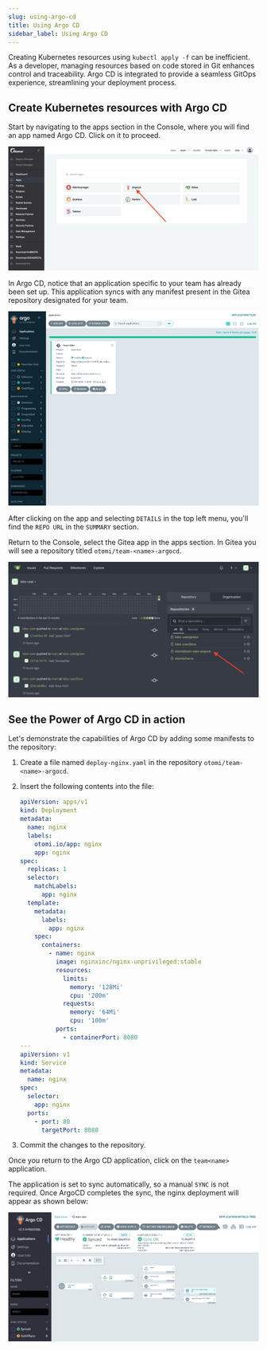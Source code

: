 ```yaml
---
slug: using-argo-cd
title: Using Argo CD
sidebar_label: Using Argo CD
---
```


Creating Kubernetes resources using `kubectl apply -f` can be inefficient. As a developer, managing resources based on code stored in Git enhances control and traceability. Argo CD is integrated to provide a seamless GitOps experience, streamlining your deployment process.

## Create Kubernetes resources with Argo CD

Start by navigating to the apps section in the Console, where you will find an app named Argo CD. Click on it to proceed.

![Argo CD App in the Console](../../img/team-app-argo.png)

In Argo CD, notice that an application specific to your team has already been set up. This application syncs with any manifest present in the Gitea repository designated for your team.

![Argo CD Team Application Overview](../../img/argo-team-app.png)

After clicking on the app and selecting `DETAILS` in the top left menu, you'll find the `REPO URL` in the `SUMMARY` section.

Return to the Console, select the Gitea app in the apps section. In Gitea you will see a repository titled `otomi/team-<name>-argocd`.

![Gitea Repository for Argo CD](../../img/argo-team-repo.png)

## See the Power of Argo CD in action

Let's demonstrate the capabilities of Argo CD by adding some manifests to the repository:

1. Create a file named `deploy-nginx.yaml` in the repository `otomi/team-<name>-argocd`.
2. Insert the following contents into the file:

   ```yaml
   apiVersion: apps/v1
   kind: Deployment
   metadata:
     name: nginx
     labels:
       otomi.io/app: nginx
       app: nginx
   spec:
     replicas: 1
     selector:
       matchLabels:
         app: nginx
     template:
       metadata:
         labels:
           app: nginx
       spec:
         containers:
           - name: nginx
             image: nginxinc/nginx-unprivileged:stable
             resources:
               limits:
                 memory: '128Mi'
                 cpu: '200m'
               requests:
                 memory: '64Mi'
                 cpu: '100m'
             ports:
               - containerPort: 8080
   ---
   apiVersion: v1
   kind: Service
   metadata:
     name: nginx
   spec:
     selector:
       app: nginx
     ports:
       - port: 80
         targetPort: 8080
   ```

3. Commit the changes to the repository.

Once you return to the Argo CD application, click on the `team<name>` application.

The application is set to sync automatically, so a manual `SYNC` is not required. Once ArgoCD completes the sync, the nginx deployment will appear as shown below:

![Syncing in ArgoCD](../../img/argo-team-sync.png)
